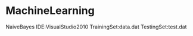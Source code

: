 MachineLearning
===============

NaiveBayes
IDE:VisualStudio2010
TrainingSet:data.dat
TestingSet:test.dat
